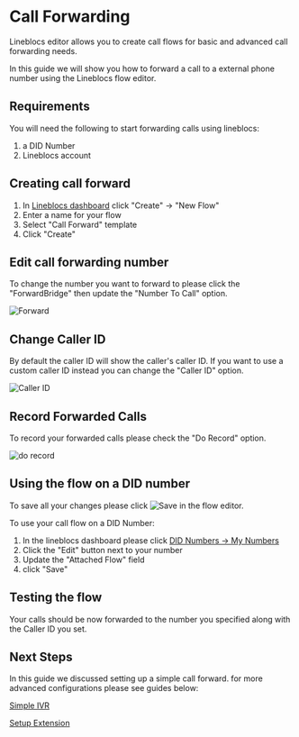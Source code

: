 # Call Forwarding

Lineblocs editor allows you to create call flows for basic and advanced call forwarding needs.

In this guide we will show you how to forward a call to a external phone number using the Lineblocs flow editor.

## Requirements

You will need the following to start forwarding calls using lineblocs:

1. a DID Number
2. Lineblocs account

## Creating call forward

1. In [Lineblocs dashboard](https://app.lineblocs.com/#/dashboard) click "Create" -> "New Flow"
2. Enter a name for your flow
3. Select "Call Forward" template
4. Click "Create"

## Edit call forwarding number

To change the number you want to forward to please click the "ForwardBridge" then update the "Number To Call" option.

![Forward](/img/frontend/docs/forward/forward-opts.png)

## Change Caller ID

By default the caller ID will show the caller's caller ID. If you want to use a custom caller ID instead you can change the "Caller ID" option.

![Caller ID](/img/frontend/docs/forward/caller-id.png)

## Record Forwarded Calls

To record your forwarded calls please check the "Do Record" option.

![do record](/img/frontend/docs/pinless-conference/do-record.png)

## Using the flow on a DID number

To save all your changes please click ![Save](/img/frontend/docs/shared/save.png) in the flow editor.

To use your call flow on a DID Number:

1. In the lineblocs dashboard please click [DID Numbers -> My Numbers](https://app.lineblocs.com/#/dashboard/dids/my-numbers)
2. Click the "Edit" button next to your number
3. Update the "Attached Flow" field
4. click "Save"

## Testing the flow

Your calls should be now forwarded to the number you specified along with the Caller ID you set.

## Next Steps

In this guide we discussed setting up a simple call forward. for more advanced configurations please see guides below:

[Simple IVR](https://lineblocs.com/resources/quickstarts/basic-ivr)

[Setup Extension](https://lineblocs.com/resources/quickstarts/setup-extension)